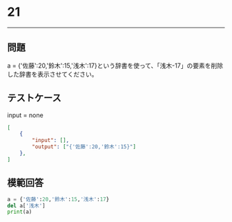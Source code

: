 # 21

---
## 問題

a = {'佐藤':20,'鈴木':15,'浅木':17}という辞書を使って、「浅木-17」の要素を削除した辞書を表示させてください。

## テストケース
input = none
```json
[
	{
		"input": [],
		"output": ["{'佐藤':20,'鈴木':15}"]
  	},
]
```

## 模範回答
```python
a = {'佐藤':20,'鈴木':15,'浅木':17}
del a['浅木']
print(a)
```
